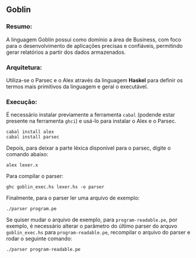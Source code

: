 ## Goblin

### Resumo:

A linguagem Goblin possui como domínio a área de Business, com foco para o desenvolvimento de aplicações precisas e confiáveis, permitindo gerar relatórios a partir dos dados armazenados.

### Arquitetura:

Utiliza-se o Parsec e o Alex através da linguagem **Haskel** para definir os termos mais primitivos da linguagem e geral o executável.


### Execução:

É necessário instalar previamente a ferramenta `cabal` (podende estar presente na ferramenta `ghci`) e usá-lo para instalar o Alex e o Parsec.

```
cabal install alex
cabal install parsec
```
Depois, para deixar a parte léxica disponível para o parsec, digite o comando abaixo:

```
alex lexer.x
```

Para compilar o parser:

```
ghc goblin_exec.hs lexer.hs -o parser
```

Finalmente, para o parser ler uma arquivo de exemplo:

```
./parser program.pe
```

Se quiser mudar o arquivo de exemplo, para `program-readable.pe`, por exemplo, é necessário alterar o parâmetro do último parser do arquvo `goblin_exec.hs` para `program-readable.pe`, recompilar o arquivo do parser e rodar o seguinte comando:

```
./parser program-readable.pe
```
